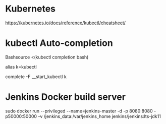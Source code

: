 # Kubernetes
https://kubernetes.io/docs/reference/kubectl/cheatsheet/

# kubectl Auto-completion
Bashsource <(kubectl completion bash)

alias k=kubectl

complete -F __start_kubectl k

# Jenkins Docker build server
sudo docker run --privileged --name=jenkins-master -d -p 8080:8080 -p50000:50000  -v  /jenkins_data:/var/jenkins_home jenkins/jenkins:lts-jdk11
